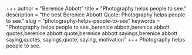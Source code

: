 +++
author = "Berenice Abbott"
title = "Photography helps people to see."
description = "the best Berenice Abbott Quote: Photography helps people to see."
slug = "photography-helps-people-to-see"
keywords = "Photography helps people to see.,berenice abbott,berenice abbott quotes,berenice abbott quote,berenice abbott sayings,berenice abbott saying,quotes, sayings,quote, saying, motivation"
+++
Photography helps people to see.
